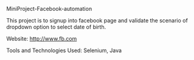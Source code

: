 MiniProject-Facebook-automation

This project is to signup into facebook page and validate the scenario of dropdown option to select date of birth.

Website: http://www.fb.com

Tools and Technologies Used: Selenium, Java
